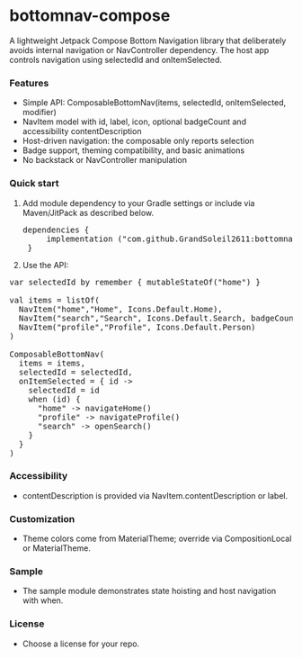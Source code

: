 # bottomnav-compose

A lightweight Jetpack Compose Bottom Navigation library that deliberately avoids internal navigation
or NavController dependency. The host app controls navigation using selectedId and onItemSelected.

### Features

* Simple API: ComposableBottomNav(items, selectedId, onItemSelected, modifier)
* NavItem model with id, label, icon, optional badgeCount and accessibility contentDescription
* Host-driven navigation: the composable only reports selection
* Badge support, theming compatibility, and basic animations
* No backstack or NavController manipulation

### Quick start

1. Add module dependency to your Gradle settings or include via Maven/JitPack as described below.
    <pre>dependencies {
        implementation ("com.github.GrandSoleil2611:bottomnav-compose:v1.0.0")
    }</pre>
2. Use the API:

<pre>var selectedId by remember { mutableStateOf("home") }

val items = listOf(
  NavItem("home","Home", Icons.Default.Home),
  NavItem("search","Search", Icons.Default.Search, badgeCount = 3),
  NavItem("profile","Profile", Icons.Default.Person)
)

ComposableBottomNav(
  items = items,
  selectedId = selectedId,
  onItemSelected = { id ->
    selectedId = id
    when (id) {
      "home" -> navigateHome()
      "profile" -> navigateProfile()
      "search" -> openSearch()
    }
  }
)</pre>

### Accessibility

* contentDescription is provided via NavItem.contentDescription or label.

### Customization

* Theme colors come from MaterialTheme; override via CompositionLocal or MaterialTheme.

### Sample

* The sample module demonstrates state hoisting and host navigation with when.

### License

* Choose a license for your repo.

